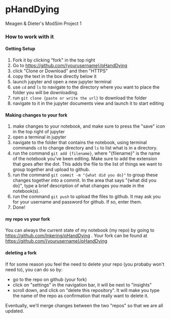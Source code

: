 # pHandDying
Meagen &amp; Dieter's ModSim Project 1

### How to work with it

#### Getting Setup
1. Fork it by clicking "fork" in the top right
2. Go to https://github.com/{yourusername}/pHandDying
3. click "Clone or Download" and then "HTTPS"
4. copy the text in the box directly below it
5. launch jupyter and open a new jupyter terminal
6. use ```cd``` and ```ls``` to navigate to the directory where you want to
   place the folder you will be downloading.
7. run ```git clone {paste or write the url}``` to download the folder
8. navigate to it in the jupyter documents view and launch it to start editing

#### Making changes to your fork

1. make changes to your notebook, and make sure to press the "save" icon in the
   top right of jupyter
2. open a terminal in jupyter
3. navigate to the folder that contains the notebook, using terminal commands ```cd``` 
   to change directory and ```ls``` to list what is in a directory.
4. run the command ```git add {filename}```, where "{filename}" is the name of
   the notebook you've been editing. Make sure to add the extension that goes
   after the dot. This adds the file to the list of things we want to group
   together and upload to github.
5. run the command ```git commit -m "{what did you do}"``` to group these
   changes together into a commit. In the area that says "{what did you do}",
   type a brief description of what changes you made in the notebook(s).
6. run the command ```git push``` to upload the files to github. It may ask you
   for your username and password for github. If so, enter them.
7. Done!

#### my repo vs your fork
You can always the current state of my notebook (my repo) by going to https://github.com/Inkering/pHandDying .
Your fork can be found at https://github.com/{yourusername}/pHandDying

#### deleting a fork
If for some reason you feel the need to delete your repo (you probaby won't need to), you can do so by:
* go to the repo on github (your fork)
* click on "settings" in the navigation bar, it will be next to "insights"
* scroll down, and click on "delete this repository". It will make you type the
  name of the repo as confirmation that really want to delete it.

Eventually, we'll merge changes between the two "repos" so that we are all updated.
